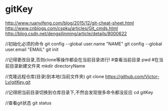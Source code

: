 # gitKey
http://www.ruanyifeng.com/blog/2015/12/git-cheat-sheet.html
http://www.cnblogs.com/cspku/articles/Git_cmds.html
http://blog.csdn.net/dengsilinming/article/details/8000622


//初始化必须的命令
git config --global user.name "NAME"
git config --global user.email "EMAIL"
git init

//记得更改目录,否则clone等操作都会在当前目录进行!
#查看当前目录
pwd
#在当前目录新建文件夹
mkdir directoryName

//克隆远程仓库(目录)到本地(当前文件夹)
git clone https://github.com/Victor-Lv/gitKey.git

//记得把当前目录切换到仓库目录下,不然会发现很多命令都没反应
cd gitKey


//查看git状态
git status